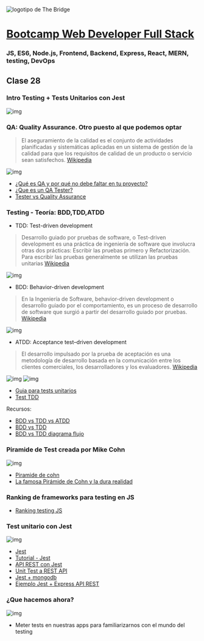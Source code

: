 ![logotipo de The Bridge](https://user-images.githubusercontent.com/27650532/77754601-e8365180-702b-11ea-8bed-5bc14a43f869.png  "logotipo de The Bridge")


# [Bootcamp Web Developer Full Stack](https://www.thebridge.tech/bootcamps/bootcamp-fullstack-developer/)
### JS, ES6, Node.js, Frontend, Backend, Express, React, MERN, testing, DevOps

## Clase 28

### Intro Testing + Tests Unitarios con Jest
![img](../../assets/back/clase28/unit_test_meme.jpg)

### QA:  Quality Assurance. Otro puesto al que podemos optar
> El aseguramiento de la calidad es el conjunto de actividades planificadas y sistemáticas aplicadas en un sistema de gestión de la calidad para que los requisitos de calidad de un producto o servicio sean satisfechos. [Wikipedia](https://es.wikipedia.org/wiki/Aseguramiento_de_la_calidad)

![img](../../assets/back/clase28/tester_meme.jpg)

- [¿Qué es QA y por qué no debe faltar en tu proyecto?](https://www.bbvaapimarket.com/es/mundo-api/que-es-qa-y-por-que-no-debe-faltar-en-tu-proyecto/)
- [¿Que es un QA Tester?](https://iwantic.com/que-es-un-qa-tester/)
- [Tester vs Quality Assurance](https://www.paradigmadigital.com/dev/tester-vs-quality-assurance/)


### Testing - Teoría: BDD,TDD,ATDD

- TDD: Test-driven development

> Desarrollo guiado por pruebas de software, o Test-driven development es una práctica de ingeniería de software que involucra otras dos prácticas: Escribir las pruebas primero y Refactorización. Para escribir las pruebas generalmente se utilizan las pruebas unitarias [Wikipedia](https://es.wikipedia.org/wiki/Desarrollo_guiado_por_pruebas)

![img](../../assets/back/clase28/tdd.png)

- BDD: Behavior-driven development

> En la Ingeniería de Software, behavior-driven development o desarrollo guiado por el comportamiento, es un proceso de desarrollo de software que surgió a partir del desarrollo guiado por pruebas.​​​[Wikipedia](https://es.wikipedia.org/wiki/Desarrollo_guiado_por_comportamiento)

![img](../../assets/back/clase28/bdd-tdd.png)

- ATDD: Acceptance test–driven development

> El desarrollo impulsado por la prueba de aceptación es una metodología de desarrollo basada en la comunicación entre los clientes comerciales, los desarrolladores y los evaluadores. [Wikipedia](https://en.wikipedia.org/wiki/Acceptance_test%E2%80%93driven_development)

![img](../../assets/back/clase28/atdd-tdd.jpeg)
![img](../../assets/back/clase28/atdd-tdd.png)

- [Guia para tests unitarios](https://github.com/mawrkus/js-unit-testing-guide)
- [Test TDD](https://en.wikipedia.org/wiki/Test-driven_development)

Recursos:
- [BDD vs TDD vs ATDD](https://joshldavis.com/2013/05/27/difference-between-tdd-and-bdd/)
- [BDD vs TDD](https://enmilocalfunciona.io/bdd-tdd-para-descubrir-el-diseno-de-tu-codigo/)
- [BDD vs TDD diagrama flujo](https://medium.com/@stevenpcurtis.sc/testing-differences-between-tdd-atdd-and-bdd-eeeeae862a2d)

### Piramide de Test creada por Mike Cohn
![img](../../assets/back/clase28/piramide_cohn.png)

- [Piramide de cohn](https://www.javiergarzas.com/2015/01/automatizacion-pruebas.html)
- [La famosa Pirámide de Cohn y la dura realidad](https://medium.com/@wc.testing.qa/la-famosa-pir%C3%A1mide-de-cohn-y-la-dura-realidad-e1250dfbe5f3)

### Ranking de frameworks para testing en JS
- [Ranking testing JS](https://www.lambdatest.com/blog/top-javascript-automation-testing-framework/)

### Test unitario con Jest
![img](../../assets/back/clase28/jest.png)
- [Jest](https://jestjs.io/)
- [Tutorial - Jest](https://flaviocopes.com/jest/)
- [API REST con Jest](https://medium.com/@pojotorshemi/integration-test-on-express-restful-apis-using-jest-and-supertest-4cf5d1414ab0)
- [Unit Test a REST API](https://www.testim.io/blog/unit-test-rest-api/)
- [Jest + mongodb](https://jestjs.io/docs/es-ES/mongodb)
- [Ejemplo Jest + Express API REST](https://zellwk.com/blog/endpoint-testing/)

### ¿Que hacemos ahora?

![img](../../assets/back/clase28/test_everywhere.jpg)
- Meter tests en nuestras apps para familiarizarnos con el mundo del testing












